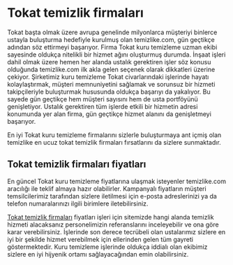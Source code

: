 # Tokat temizlik firmaları
Tokat başta olmak üzere avrupa genelinde milyonlarca müşteriyi binlerce ustayla buluşturma hedefiyle kurulmuş olan temizlike.com, gün geçtikçe adından söz ettirmeyi başarıyor. Firma Tokat kuru temizleme uzman ekibi sayesinde oldukça nitelikli bir hizmet ağını oluşturmuş durumda. İnşaat işleri dahil olmak üzere hemen her alanda ustalık gerektiren işler söz konusu olduğunda temizlike.com ilk akla gelen seçenek olarak dikkatleri üzerine çekiyor. Şirketimiz kuru temizleme Tokat civarlarındaki işlerinde hayatı kolaylaştırmak, müşteri memnuniyetini sağlamak ve sorunsuz bir hizmeti takipçileriyle buluşturmak hususunda oldukça başarıyı da yakalıyor. Bu sayede gün geçtikçe hem müşteri sayısını hem de usta portföyünü genişletiyor. Ustalık gerektiren tüm işlerde etkili bir hizmetin adresi konumunda yer alan firma, gün geçtikçe hizmet alanını da genişletmeyi başarıyor.

En iyi Tokat kuru temizleme firmalarını sizlerle buluşturmaya ant içmiş olan temizlike en ucuz tokat temizlik firmaları fırsatlarını da sizlere sunmaktadır.

## Tokat temizlik firmaları fiyatları

En güncel Tokat kuru temizleme fiyatlarına ulaşmak isteyenler temizlike.com aracılığı ile teklif almaya hazır olabilirler. Kampanyalı fiyatların müşteri temsilcilerimiz tarafından sizlere iletilmesi için e-posta adreslerinizi ya da telefon numaralarınızı ilgili birimlere iletebilirsiniz.

[Tokat temizlik firmaları](https://www.temizlike.com/tokat/) fiyatları işleri için sitemizde hangi alanda temizlik hizmeti alacaksanız personelimizin referanslarını inceleyebilir ve ona göre karar verebilirsiniz. İşlerinde son derece tecrübeli olan ustalarımız sizlere en iyi bir şekilde hizmet verebilmek için ellerinden gelen tüm gayreti göstermektedir. Kuru temizleme işlerinde oldukça iddialı olan ekibimiz sizlere en iyi hijyenik ortamı sağlayacağından emin olabilirsiniz.
